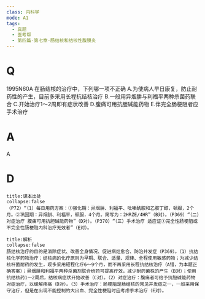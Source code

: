 ```yaml
---
class: 内科学
mode: A1
tags:
  - 真题
  - 医考帮
  - 第四篇-第七章-肠结核和结核性腹膜炎
---
```


# Q
1995N60A 在肠结核的治疗中，下列哪一项不正确
A.为使病人早日康复，防止耐药性的产生，目前多采用长程抗结核治疗
B.一般用异烟肼与利福平两种杀菌药联合
C.开始治疗1～2周即有症状改善
D.腹痛可用抗胆碱能药物
E.伴完全肠梗阻者应手术治疗

# A
A
# D
```ad-note
title:课本出处
collapse:false
（P72）“（1）每日用药方案：①强化期：异烟肼、利福平、吡嗪酰胺和乙胺丁醇，顿服，2个月。②巩固期：异烟肼、利福平，顿服，4个月。简写为：2HRZE/4HR”（B对）。（P369）“（二）对症治疗 腹痛可用抗胆碱能药物”（D对）。（P370）“（三）手术治疗 适应证①完全性肠梗阻或不完全性肠梗阻内科治疗无效者”（E对）。
```

```ad-summary
title:解析
collapse:false
肠结核治疗的目的是消除症状、改善全身情况、促进病灶愈合、防治并发症（P369）。（1）抗结核化学药物治疗：结核病的化疗原则为早期、联合、适量、规律、全程使用敏感药物；为减少结核杆菌耐药的发生，现多采用短程化疗6～9个月，而不再采用长程抗结核治疗（A错，为本题正确答案）；异烟肼和利福平两种杀菌剂联合给药可提高疗效，减少耐药菌株的产生（B对）；使用抗结核药1～2周后，结核病症状开始改善（C对）。（2）对症治疗：腹痛者可给予抗胆碱能药物对症治疗，以缓解疼痛（D对）。（3）手术治疗：肠梗阻是肠结核的常见并发症之一，一般采用保守治疗，但是在出现不能控制的大出血、完全性梗阻时应考虑手术治疗（E对）。
```


